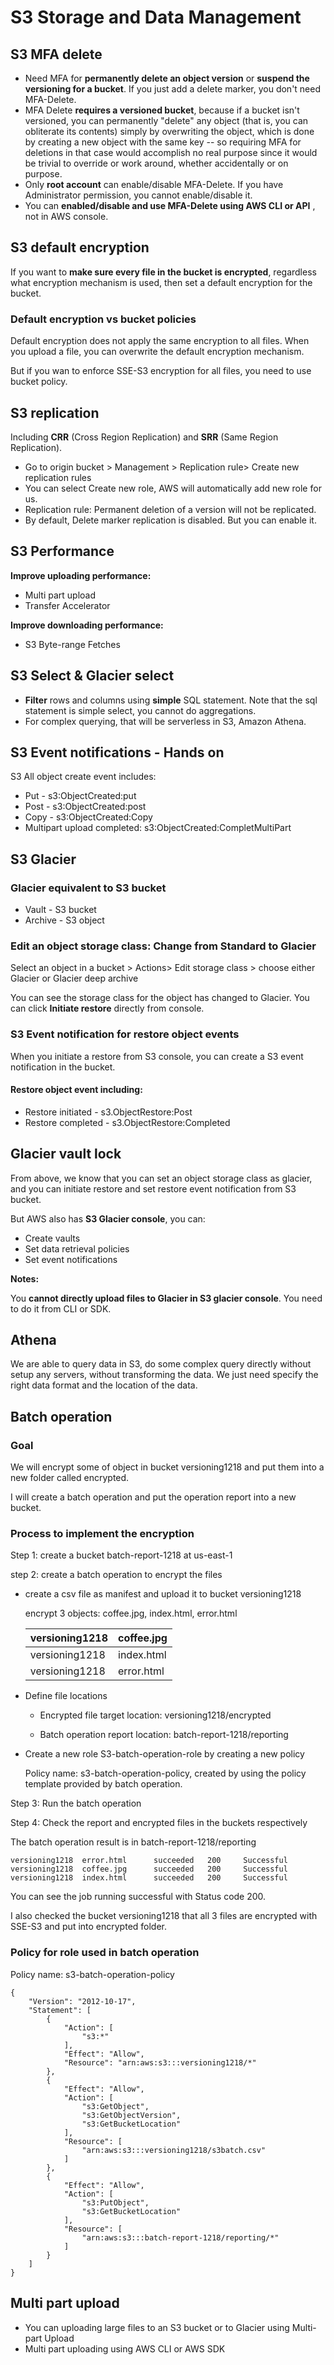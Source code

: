 # S3 Storage and Data Management

## S3 MFA delete

* Need MFA for **permanently delete an object version** or **suspend the versioning for a bucket**. If you just add a delete marker, you don't need MFA-Delete.
* MFA Delete **requires a versioned bucket**, because if a bucket isn't versioned, you can permanently "delete" any object (that is, you can obliterate its contents) simply by overwriting the object, which is done by creating a new object with the same key -- so requiring MFA for deletions in that case would accomplish no real purpose since it would be trivial to override or work around, whether accidentally or on purpose.
* Only **root account** can enable/disable MFA-Delete. If you have Administrator permission, you cannot enable/disable it. 
* You can **enabled/disable and use MFA-Delete using AWS CLI or API** , not in AWS console. 



## S3 default encryption

If you want to **make sure every file in the bucket is encrypted**, regardless what encryption mechanism is used, then set a default encryption for the bucket. 

### Default encryption vs bucket policies

Default encryption does not apply the same encryption to all files. When you upload a file, you can overwrite the default encryption mechanism. 

But if you wan to enforce SSE-S3 encryption for all files, you need to use bucket policy. 

## S3 replication

Including **CRR** (Cross Region Replication) and **SRR** (Same Region Replication).

* Go to origin bucket > Management > Replication rule> Create new replication rules
* You can select Create new role, AWS will automatically add new role for us.  
* Replication rule: Permanent deletion of a version will not be replicated. 
* By default, Delete marker replication is disabled. But you can enable it. 

## S3 Performance

**Improve uploading performance:**

* Multi part upload
* Transfer Accelerator

**Improve downloading performance:**

* S3 Byte-range Fetches

## S3 Select & Glacier select

* **Filter** rows and columns using **simple** SQL statement. Note that the sql statement is simple select, you cannot do aggregations.
* For complex querying, that will be serverless in S3, Amazon Athena. 

## S3 Event notifications - Hands on

S3 All object create event includes:

* Put - s3:ObjectCreated:put
* Post - s3:ObjectCreated:post
* Copy - s3:ObjectCreated:Copy
* Multipart upload completed: s3:ObjectCreated:CompletMultiPart

## S3 Glacier

### Glacier equivalent to S3 bucket

* Vault - S3 bucket
* Archive - S3 object

### Edit an object storage class:  Change from Standard to Glacier 

Select an object in a bucket > Actions> Edit storage class > choose either Glacier or Glacier deep archive

You can see the storage class for the object has changed to Glacier. You can click **Initiate restore** directly from console.

### S3 Event notification for restore object events

When you initiate a restore from S3 console, you can create a S3 event notification in the bucket.

#### Restore object event including: 

* Restore initiated - s3.ObjectRestore:Post
* Restore completed - s3.ObjectRestore:Completed

## Glacier vault lock

From above, we know that you can set an object storage class as glacier, and you can initiate restore and set restore event notification from S3 bucket. 

But AWS also has **S3 Glacier console**, you can:

* Create vaults
* Set data retrieval policies
* Set event notifications

**Notes:**

You **cannot directly upload files to Glacier in S3 glacier console**. You need to do it from CLI or SDK.

## Athena

We are able to query data in S3, do some complex query directly without setup any servers, without transforming the data. We just need specify the right data format and the location of the data.  

## Batch operation

### Goal

We will encrypt some of object in bucket versioning1218 and put them into a new folder called encrypted. 

I will create a batch operation and put the operation report into a new bucket. 

### Process to implement the encryption

Step 1: create a bucket batch-report-1218 at us-east-1

step 2: create a batch operation to encrypt the files

* create a csv file as manifest and upload it to bucket versioning1218

  encrypt 3 objects: coffee.jpg, index.html, error.html

  | versioning1218 | coffee.jpg |
  | -------------- | ---------- |
  | versioning1218 | index.html |
  | versioning1218 | error.html |

* Define file locations

  * Encrypted file target location: versioning1218/encrypted
  
  * Batch operation report location: batch-report-1218/reporting
  
* Create a new role S3-batch-operation-role by creating a new policy

  Policy name: s3-batch-operation-policy, created by using the policy template provided by batch operation. 

Step 3: Run the batch operation

Step 4: Check the report and encrypted files in the buckets respectively

The batch operation result is in batch-report-1218/reporting

```
versioning1218	error.html		succeeded	200		Successful
versioning1218	coffee.jpg		succeeded	200		Successful
versioning1218	index.html		succeeded	200		Successful
```
You can see the job running successful with Status code 200.

I also checked the bucket versioning1218 that all 3 files are encrypted with SSE-S3 and put into encrypted folder.

### Policy for role used in batch operation

Policy name: s3-batch-operation-policy

```
{
    "Version": "2012-10-17",
    "Statement": [
        {
            "Action": [
                "s3:*"
            ],
            "Effect": "Allow",
            "Resource": "arn:aws:s3:::versioning1218/*"
        },
        {
            "Effect": "Allow",
            "Action": [
                "s3:GetObject",
                "s3:GetObjectVersion",
                "s3:GetBucketLocation"
            ],
            "Resource": [
                "arn:aws:s3:::versioning1218/s3batch.csv"
            ]
        },
        {
            "Effect": "Allow",
            "Action": [
                "s3:PutObject",
                "s3:GetBucketLocation"
            ],
            "Resource": [
                "arn:aws:s3:::batch-report-1218/reporting/*"
            ]
        }
    ]
}
```

## Multi part upload

* You can uploading large files to an S3 bucket or to Glacier using Multi-part Upload
* Multi part uploading using AWS CLI or AWS SDK
